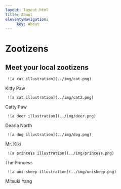 ```yaml
---
layout: layout.html
title: About
eleventyNavigation:
     key: About
---
```


# Zootizens

## Meet your local zootizens

<div class="list">

<div class="list-card">
     
     ![a cat illustration](../img/cat.png)

<p> Kitty Paw </p>
</div>

<div class="list-card">
     
     ![a cat illustration](../img/cat2.png)

<p> Catty Paw </p>
</div>

<div class="list-card">
     
     ![a deer illustration](../img/deer.png)

<p> Dearla North</p>
</div>

</div>
<div class="list">

<div class="list-card">
     
     ![a dog illustration](../img/dog.png)

<p> Mr. Kiki </p>
</div>

<div class="list-card">
     
     ![a princess illustration](../img/princess.png)

<p> The Princess </p>
</div>

<div class="list-card">
     
     ![a uni-sheep illustration](../img/unisheep.png)

<p> Mitsuki Yang</p>
</div>

</div>
